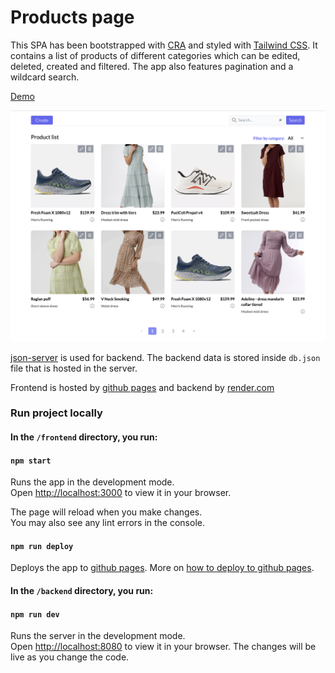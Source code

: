 # Products page

This SPA has been bootstrapped with
[CRA](https://github.com/facebook/create-react-app) and styled with
[Tailwind CSS](https://tailwindcss.com/). It contains a list of products of
different categories which can be edited, deleted, created and filtered. The app
also features pagination and a wildcard search.

[Demo](https://bekzodisakov.github.io/product-list/)

![App screenshot](/frontend/src/assets/screenshot.png "App screenshot")

[json-server](https://www.npmjs.com/package/json-server) is used for backend.
The backend data is stored inside `db.json` file that is hosted in the server.

Frontend is hosted by [github pages](https://pages.github.com/) and backend by
[render.com](https://render.com/)

### Run project locally

#### In the `/frontend` directory, you run:

#### `npm start`

Runs the app in the development mode.\
Open [http://localhost:3000](http://localhost:3000) to view it in your browser.

The page will reload when you make changes.\
You may also see any lint errors in the console.

#### `npm run deploy`

Deploys the app to [github pages](https://pages.github.com/). More on
[how to deploy to github pages](https://github.com/gitname/react-gh-pages).

#### In the `/backend` directory, you run:

#### `npm run dev`

Runs the server in the development mode.\
Open [http://localhost:8080](http://localhost:8080) to view it in your browser. The
changes will be live as you change the code.
